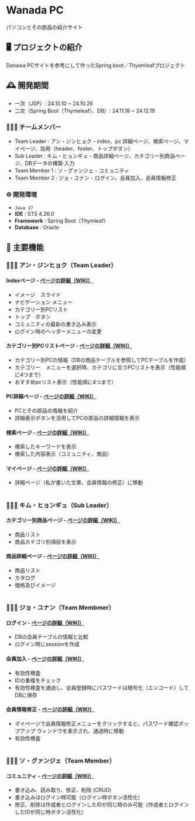 # Wanada PC
パソコンとその部品の紹介サイト


## 🖥️ プロジェクトの紹介
Danawa PCサイトを参考にして作ったSpring boot／Thyemleafプロジェクト


## 🕰️ 開発期間
* 一次（JSP）: 24.10.10 ~ 24.10.26
* 二次（Spring Boot（Thymeleaf）、DB）: 24.11.18 ~ 24.12.19


### 🧑‍🤝‍🧑 チームメンバー
 - Team Leader : アン・ジンヒョク - index、pc 詳細ページ、検索ぺージ、マイページ、効用（header、footer、トップボタン）
 - Sub Leader : キム・ヒョンギュ - 商品詳細ぺージ、カテゴリー別商品ページ、DBデータの構築·入力
 - Team Member 1 : ソ・グァンジェ - コミュニティ
 - Team Member 2 : ジョ・ユナン - ログイン、会員加入、会員情報修正


### ⚙️ 開発環境
 - `Java 17`
 - **IDE** : STS 4.26.0
 - **Framework** : Spring Boot（Thymleaf）
 - **Database** : Oracle


## 📌 主要機能
### 🧑‍🤝‍🧑 アン・ジンヒョク（Team Leader）
#### Indexページ - <a href="https://github.com/redswer/ProjectWanadaPc-SpringBootThymeleaf/wiki/Home%E2%80%90japanese">ページの詳細（WIKI）</a>
 - イメージ　スライド
 - ナビゲーション メニュー
 - カテゴリー別PCリスト
 - トップ　ボタン
 - コミュニティの最新の書き込み表示
 - ログイン時のヘッダーメニューの変更
#### カテゴリー別PCリストページ - <a href="https://github.com/redswer/ProjectWanadaPc-SpringBootThymeleaf/wiki/%E3%82%AB%E3%83%86%E3%82%B4%E3%83%AA%E3%83%BC%E5%88%A5PC%E3%83%AA%E3%82%B9%E3%83%88">ページの詳細（WIKI）</a>
 - カテゴリー別PCの情報（DBの商品テーブルを参照してPCテーブルを作成）
 - カテゴリー　メニューを選択時、カテゴリに合うPCリストを表示（性能順に4つまで）
 - おすすめpcリスト表示（性能順に4つまで）
#### PC詳細ページ - <a href="https://github.com/redswer/ProjectWanadaPc-SpringBootThymeleaf/wiki/PC%E8%A9%B3%E7%B4%B0%E3%83%9A%E3%83%BC%E3%82%B8">ページの詳細（WIKI）</a>
 - PCとその部品の情報を紹介
 - 詳細表示ボタンを活用してPCの部品の詳細情報を表示
#### 検索ページ - <a href="https://github.com/redswer/ProjectWanadaPc-SpringBootThymeleaf/wiki/%E6%A4%9C%E7%B4%A2%E3%83%9A%E3%83%BC%E3%82%B8">ページの詳細（WIKI）</a>
 - 検索したキーワードを表示
 - 検索した内容表示（コミュニティ、商品）
#### マイページ - <a href="https://github.com/redswer/ProjectWanadaPc-SpringBootThymeleaf/wiki/%E3%83%9E%E3%82%A4%E3%83%9A%E3%83%BC%E3%82%B8">ページの詳細（WIKI）</a>
 - 詳細ページ（私が書いた文章、会員情報の修正）に移動


#
### 🧑‍🤝‍🧑 キム・ヒョンギュ（Sub Leader）
#### カテゴリー別商品ページ - <a href="https://github.com/redswer/ProjectWanadaPc-SpringBootThymeleaf/wiki/%E3%82%AB%E3%83%86%E3%82%B4%E3%83%AA%E3%83%BC%E5%88%A5PC%E3%83%AA%E3%82%B9%E3%83%88">ページの詳細（WIKI）</a>
 - 商品リスト
 - 商品カテゴリ別項目を表示
#### 商品詳細ぺージ - <a href="https://github.com/redswer/ProjectWanadaPc-SpringBootThymeleaf/wiki/%E5%95%86%E5%93%81%E8%A9%B3%E7%B4%B0%E3%83%9A%E3%83%BC%E3%82%B8">ページの詳細（WIKI）</a>
 - 商品リスト
 - カタログ
 - 価格及びイメージ


#
### 🧑‍🤝‍🧑 ジョ・ユナン（Team Membmer）
#### ログイン - <a href="">ページの詳細（WIKI）</a>
 - DBの会員テーブルの情報と比較
 - ログイン時にsessionを作成
#### 会員加入 - <a href="https://github.com/redswer/ProjectWanadaPc-SpringBootThymeleaf/wiki/%ED%9A%8C%EC%9B%90%EA%B0%80%EC%9E%85">ページの詳細（WIKI）</a>
 - 有効性検査
 - IDの重複をチェック
 - 有効性検査を通過し、会員登録時にパスワードは暗号化（エンコード）してDBに保存
#### 会員情報修正 - <a href="https://github.com/redswer/ProjectWanadaPc-SpringBootThymeleaf/wiki/%ED%9A%8C%EC%9B%90%EC%A0%95%EB%B3%B4-%EC%88%98%EC%A0%95">ページの詳細（WIKI）</a>
 - マイページで会員情報修正メニューをクリックすると、パスワード確認ポップアップ ウィンドウを表示され、通過時に移動
 - 有効性検査

#
### 🧑‍🤝‍🧑 ソ・グァンジェ（Team Member）
#### コミュニティ - <a href="https://github.com/redswer/ProjectWanadaPc-SpringBootThymeleaf/wiki/Wanada-PC-community-%EC%84%9C%EA%B4%91%EC%A0%9C">ページの詳細（WIKI）</a>
 - 書き込み、読み取り、修正、削除 (CRUD)
 - 書き込みはログイン時可能（ログイン時ボタン活性化）
 - 修正、削除は作成者とログインしたIDが同じ時のみ可能（作成者とログインしたIDが同じ時ボタン活性化）
